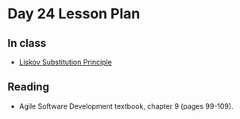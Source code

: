 # Day 24 Lesson Plan

## In class

- [Liskov Substitution Principle](../activities/activity7-2liskov.md)

## Reading

- Agile Software Development textbook, chapter 9 (pages 99-109).
